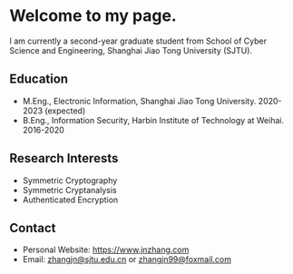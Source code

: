 # Welcome to my page.
I am currently a second-year graduate student from School of Cyber Science and Engineering, Shanghai Jiao Tong University (SJTU).

## Education
- M.Eng., Electronic Information, Shanghai Jiao Tong University. 2020-2023 (expected) 
- B.Eng., Information Security, Harbin Institute of Technology at Weihai. 2016-2020

## Research Interests
- Symmetric Cryptography
- Symmetric Cryptanalysis
- Authenticated Encryption

## Contact
- Personal Website: <https://www.jnzhang.com>
- Email: <zhangjn@sjtu.edu.cn> or <zhangjn99@foxmail.com>

